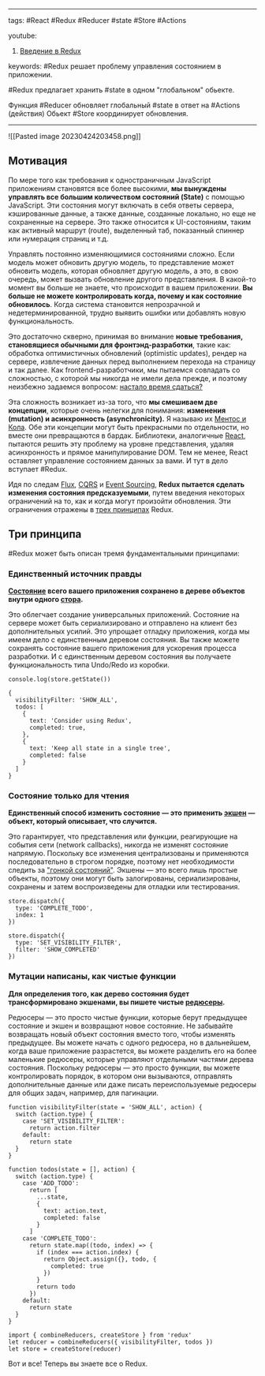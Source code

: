 ____

tags: #React #Redux #Reducer #state #Store #Actions

youtube: 
1. [Введение в Redux](https://www.youtube.com/watch?v=Wc7HT_nDOd8)

keywords:
#Redux решает проблему управления состоянием в приложении.

#Redux предлагает хранить #state в одном "глобальном" обьекте.

Функция #Reducer обновляет глобальный #state в ответ на #Actions (действия)
Обьект #Store координирует обновления.
_____

![[Pasted image 20230424203458.png]]

## Мотивация

По мере того как требования к одностраничным JavaScript приложениям становятся все более высокими, **мы вынуждены управлять все большим количеством состояний (State)** с помощью JavaScript. Эти состояния могут включать в себя ответы сервера, кэшированные данные, а также данные, созданные локально, но еще не сохраненные на сервере. Это также относится к UI-состояниям, таким как активный маршрут (route), выделенный таб, показанный спиннер или нумерация страниц и т.д.

Управлять постоянно изменяющимися состояниями сложно. Если модель может обновить другую модель, то представление может обновить модель, которая обновляет другую модель, а это, в свою очередь, может вызвать обновление другого представления. В какой-то момент вы больше не знаете, что происходит в вашем приложении. **Вы больше не можете контролировать когда, почему и как состояние обновилось**. Когда система становится непрозрачной и недетерминированной, трудно выявить ошибки или добавлять новую функциональность.

Это достаточно скверно, принимая во внимание **новые требования, становящиеся обычными для фронтэнд-разработки**, такие как: обработка оптимистичных обновлений (optimistic updates), рендер на сервере, извлечение данных перед выполнением перехода на страницу и так далее. Как frontend-разработчики, мы пытаемся совладать со сложностью, с которой мы никогда не имели дела прежде, и поэтому неизбежно задаемся вопросом: [настало время сдаться?](http://www.quirksmode.org/blog/archives/2015/07/stop_pushing_th.html)

Эта сложность возникает из-за того, что **мы смешиваем две концепции**, которые очень нелегки для понимания: **изменения (mutation) и асинхронность (asynchronicity).** Я называю их [Ментос и Кола](https://en.wikipedia.org/wiki/Diet_Coke_and_Mentos_eruption). Обе эти концепции могут быть прекрасными по отдельности, но вместе они превращаются в бардак. Библиотеки, аналогичные [React](http://facebook.github.io/react), пытаются решить эту проблему на уровне представления, удаляя асинхронность и прямое манипулирование DOM. Тем не менее, React оставляет управление состоянием данных за вами. И тут в дело вступает #Redux.

Идя по следам [Flux](http://facebook.github.io/flux), [CQRS](http://martinfowler.com/bliki/CQRS.html) и [Event Sourcing](http://martinfowler.com/eaaDev/EventSourcing.html), **Redux пытается сделать изменения состояния предсказуемыми**, путем введения некоторых ограничений на то, как и когда могут произойти обновления. Эти ограничения отражены в [трех принципах](https://rajdee.gitbooks.io/redux-in-russian/content/docs/introduction/ThreePrinciples.html) Redux.

## Три принципа

#Redux может быть описан тремя фундаментальными принципами:

### Единственный источник правды

**[Состояние](https://rajdee.gitbooks.io/redux-in-russian/content/docs/Glossary.html#state) всего вашего приложения сохранено в дереве объектов внутри одного [стора](https://rajdee.gitbooks.io/redux-in-russian/content/docs/Glossary.html#store).**

Это облегчает создание универсальных приложений. Состояние на сервере может быть сериализировано и отправлено на клиент без дополнительных усилий. Это упрощает отладку приложения, когда мы имеем дело с единственным деревом состояния. Вы также можете сохранять состояние вашего приложения для ускорения процесса разработки. И с единственным деревом состояния вы получаете функциональность типа Undo/Redo из коробки.

```
console.log(store.getState())

{
  visibilityFilter: 'SHOW_ALL',
  todos: [
    {
      text: 'Consider using Redux',
      completed: true,
    },
    {
      text: 'Keep all state in a single tree',
      completed: false
    }
  ]
}
```

### Состояние только для чтения

**Единственный способ изменить состояние — это применить [экшен](https://rajdee.gitbooks.io/redux-in-russian/content/docs/Glossary.html#action) — объект, который описывает, что случится.**

Это гарантирует, что представления или функции, реагирующие на события сети (network callbacks), никогда не изменят состояние напрямую. Поскольку все изменения централизованы и применяются последовательно в строгом порядке, поэтому нет необходимости следить за ["гонкой состояний"](https://ru.wikipedia.org/wiki/%D0%A1%D0%BE%D1%81%D1%82%D0%BE%D1%8F%D0%BD%D0%B8%D0%B5_%D0%B3%D0%BE%D0%BD%D0%BA%D0%B8). Экшены — это всего лишь простые объекты, поэтому они могут быть залогированы, сериализированы, сохранены и затем воспроизведены для отладки или тестирования.

```
store.dispatch({
  type: 'COMPLETE_TODO',
  index: 1
})

store.dispatch({
  type: 'SET_VISIBILITY_FILTER',
  filter: 'SHOW_COMPLETED'
})
```

### Мутации написаны, как чистые функции

**Для определения того, как дерево состояния будет трансформировано экшенами, вы пишете чистые [редюсеры](https://rajdee.gitbooks.io/redux-in-russian/content/docs/Glossary.html#reducer).**

Редюсеры — это просто чистые функции, которые берут предыдущее состояние и экшен и возвращают новое состояние. Не забывайте возвращать новый объект состояния вместо того, чтобы изменять предыдущее. Вы можете начать с одного редюсера, но в дальнейшем, когда ваше приложение разрастется, вы можете разделить его на более маленькие редюсеры, которые управляют отдельными частями дерева состояния. Поскольку редюсеры — это просто функции, вы можете контролировать порядок, в котором они вызываются, отправлять дополнительные данные или даже писать переиспользуемые редюсеры для общих задач, например, для пагинации.

```
function visibilityFilter(state = 'SHOW_ALL', action) {
  switch (action.type) {
    case 'SET_VISIBILITY_FILTER':
      return action.filter
    default:
      return state
  }
}

function todos(state = [], action) {
  switch (action.type) {
    case 'ADD_TODO':
      return [
        ...state,
        {
          text: action.text,
          completed: false
        }
      ]
    case 'COMPLETE_TODO':
      return state.map((todo, index) => {
        if (index === action.index) {
          return Object.assign({}, todo, {
            completed: true
          })
        }
        return todo
      })
    default:
      return state
  }
}

import { combineReducers, createStore } from 'redux'
let reducer = combineReducers({ visibilityFilter, todos })
let store = createStore(reducer)
```

Вот и все! Теперь вы знаете все о Redux.